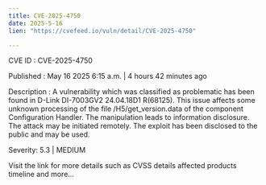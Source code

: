 ```yaml
---
title: CVE-2025-4750
date: 2025-5-16
lien: "https://cvefeed.io/vuln/detail/CVE-2025-4750"

---
```


CVE ID : CVE-2025-4750

Published :  May 16
2025
6:15 a.m. | 4 hours
42 minutes ago

Description : A vulnerability
which was classified as problematic
has been found in D-Link DI-7003GV2 24.04.18D1 R(68125). This issue affects some unknown processing of the file /H5/get_version.data of the component Configuration Handler. The manipulation leads to information disclosure. The attack may be initiated remotely. The exploit has been disclosed to the public and may be used.

Severity: 5.3 | MEDIUM

Visit the link for more details
such as CVSS details
affected products
timeline
and more...

